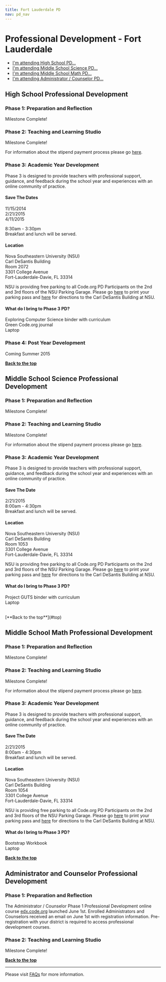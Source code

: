 ```yaml
---
title: Fort Lauderdale PD
nav: pd_nav
---
```

<a id="top"></a>

# Professional Development - Fort Lauderdale

- [I'm attending High School PD...](#hs)
- [I'm attending Middle School Science PD...](#mss)
- [I'm attending Middle School Math PD...](#msm)
- [I'm attending Administrator / Counselor PD...](#admin)

<a id="hs"></a>

## High School Professional Development

### Phase 1: Preparation and Reflection

Milestone Complete!

### Phase 2: Teaching and Learning Studio

Milestone Complete!

For information about the stipend payment process please go [here](http://code.org/educate/pd/faq#pay).

### Phase 3: Academic Year Development
Phase 3 is designed to provide teachers with professional support, guidance, and feedback during the school year and experiences with an online community of practice.

#### Save The Dates ####

11/15/2014
<br />
2/21/2015
<br />
4/11/2015

8:30am - 3:30pm
<br />
Breakfast and lunch will be served. 

#### Location ####

Nova Southeastern University (NSU)
<br />
Carl DeSantis Building
<br />
Room 2072
<br />
3301 College Avenue
<br />
Fort-Lauderdale-Davie, FL 33314
<br />

NSU is providing free parking to all Code.org PD Participants on the 2nd and 3rd floors of the NSU Parking Garage. Please go [here](/files/nsuparkingpass.pdf) to print your parking pass and [here](/files/NSUdirections.pdf) for directions to the Carl DeSantis Building at NSU. 

#### What do I bring to Phase 3 PD? ####
Exploring Computer Science binder with curriculum
<br />
Green Code.org journal
<br />
Laptop

### Phase 4: Post Year Development
Coming Summer 2015  

[**Back to the top**](#top)
<a id="mss"></a>
## Middle School Science Professional Development

### Phase 1: Preparation and Reflection
Milestone Complete!

### Phase 2: Teaching and Learning Studio

Milestone Complete!

For information about the stipend payment process please go [here](http://code.org/educate/pd/faq#pay).

### Phase 3: Academic Year Development
Phase 3 is designed to provide teachers with professional support, guidance, and feedback during the school year and experiences with an online community of practice.

#### Save The Date ####

2/21/2015
<br />
8:00am - 4:30pm
<br />
Breakfast and lunch will be served. 

#### Location ####

Nova Southeastern University (NSU)
<br />
Carl DeSantis Building
<br />
Room 1053
<br />
3301 College Avenue
<br />
Fort-Lauderdale-Davie, FL 33314
<br />

NSU is providing free parking to all Code.org PD Participants on the 2nd and 3rd floors of the NSU Parking Garage. Please go [here](/files/nsuparkingpass.pdf) to print your parking pass and [here](/files/NSUdirections.pdf) for directions to the Carl DeSantis Building at NSU. 


#### What do I bring to Phase 3 PD? ####
Project GUTS binder with curriculum
<br />
Laptop

<br />
[**Back to the top**](#top)



<a id="msm"></a>
## Middle School Math Professional Development

### Phase 1: Preparation and Reflection
Milestone Complete!

### Phase 2: Teaching and Learning Studio

Milestone Complete!

For information about the stipend payment process please go [here](http://code.org/educate/pd/faq#pay).

### Phase 3: Academic Year Development
Phase 3 is designed to provide teachers with professional support, guidance, and feedback during the school year and experiences with an online community of practice.

#### Save The Date ####

2/21/2015
<br />
8:00am - 4:30pm
<br />
Breakfast and lunch will be served. 

#### Location ####

Nova Southeastern University (NSU)
<br />
Carl DeSantis Building
<br />
Room 1054
<br />
3301 College Avenue
<br />
Fort-Lauderdale-Davie, FL 33314
<br />

NSU is providing free parking to all Code.org PD Participants on the 2nd and 3rd floors of the NSU Parking Garage. Please go [here](/files/nsuparkingpass.pdf) to print your parking pass and [here](/files/NSUdirections.pdf) for directions to the Carl DeSantis Building at NSU. 

#### What do I bring to Phase 3 PD? ####
Bootstrap Workbook
<br />
Laptop

[**Back to the top**](#top)

<a id="admin"></a>
## Administrator and Counselor Professional Development

### Phase 1: Preparation and Reflection
The Administrator / Counselor Phase 1 Professional Development online course [edx.code.org](http://edx.code.org) launched June 1st. Enrolled Administrators and Counselors received an email on June 1st with registration information. Pre-registration with your district is required to access professional development courses. 

### Phase 2: Teaching and Learning Studio

Milestone Complete!

[**Back to the top**](#top)


----------
Please visit [FAQs](/educate/pd/faq) for more information.

<br />
<br />